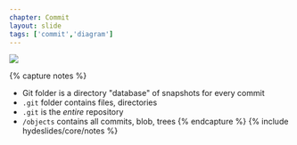 ```yaml
---
chapter: Commit
layout: slide
tags: ['commit','diagram']
---
```


<img class="diagram" src="assets/diagrams/commit/structure.png">

{% capture notes %}
* Git folder is a directory "database" of snapshots for every commit
* `.git` folder contains files, directories
* `.git` is the _entire_ repository
* `/objects` contains all commits, blob, trees
{% endcapture %}
{% include hydeslides/core/notes %}
